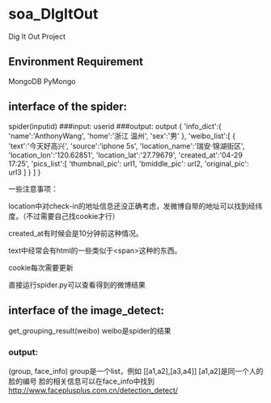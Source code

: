 # soa_DIgItOut
Dig It Out Project
## Environment Requirement
MongoDB
PyMongo
## interface of the spider:
spider(inputid)
###input:
	userid
###output:
	output {
		'info_dict':{
			'name':'AnthonyWang',
			'home':'浙江 温州',
			'sex':'男'
		},
		'weibo_list':[
			{
				'text':'今天好高兴',
				'source':'iphone 5s',
				'location_name':'瑞安·锦湖街区',
				'location_lon':'120.62851',
				'location_lat':'27.79679',
				'created_at':'04-29 17:25',
				'pics_list':[
					'thumbnail_pic': url1,
					'bmiddle_pic': url2,
					'original_pic': url3
				]
			}
		]
	}

一些注意事项：

location中对check-in的地址信息还没正确考虑，发微博自带的地址可以找到经纬度。（不过需要自己找cookie才行）

created_at有时候会是10分钟前这种情况。

text中经常会有html的一些类似于\<span\>这种的东西。

cookie每次需要更新

直接运行spider.py可以查看得到的微博结果

## interface of the image_detect:
get_grouping_result(weibo)
weibo是spider的结果
### output:
(group, face_info)
group是一个list，例如
\[\[a1,a2\],\[a3,a4\]\]
\[a1,a2\]是同一个人的脸的编号
脸的相关信息可以在face_info中找到
http://www.faceplusplus.com.cn/detection_detect/